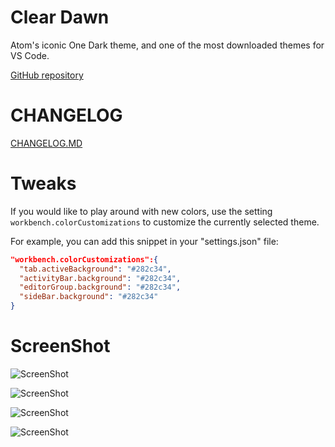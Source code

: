 # Clear Dawn
Atom's iconic One Dark theme, and one of the most downloaded themes for VS Code.

[GitHub repository](https://github.com/ivanhernandez/Clear-Dawn)

# CHANGELOG
[CHANGELOG.MD](https://github.com/ivanhernandez/Clear-Down/blob/master/CHANGELOG.md)

# Tweaks
If you would like to play around with new colors, use the setting `workbench.colorCustomizations` to customize the currently selected theme.

For example, you can add this snippet in your "settings.json" file:

```json
"workbench.colorCustomizations":{
  "tab.activeBackground": "#282c34",
  "activityBar.background": "#282c34",
  "editorGroup.background": "#282c34",
  "sideBar.background": "#282c34"
}
```

# ScreenShot
![ScreenShot](https://raw.githubusercontent.com/Binaryify/OneDark-Pro/master/static/screenshot1.png)

![ScreenShot](https://raw.githubusercontent.com/Binaryify/OneDark-Pro/master/static/screenshot2.png)

![ScreenShot](https://raw.githubusercontent.com/Binaryify/OneDark-Pro/master/static/js.png)

![ScreenShot](https://raw.githubusercontent.com/Binaryify/OneDark-Pro/master/static/cpp.png)